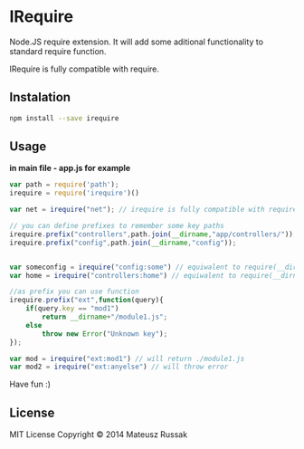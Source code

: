 IRequire
=========

Node.JS require extension. It will add some aditional functionality to standard require function.

IRequire is fully compatible with require. 

## Instalation
```bash
npm install --save irequire
```


## Usage
**in main file - app.js for example**
```js
var path = require('path');
irequire = require('irequire')()

var net = irequire("net"); // irequire is fully compatible with require

// you can define prefixes to remember some key paths
irequire.prefix("controllers",path.join(__dirname,"app/controllers/"));
irequire.prefix("config",path.join(__dirname,"config"));


var someconfig = irequire("config:some") // equiwalent to require(__dirname+"/config/some");
var home = irequire("controllers:home") // equiwalent to require(__dirname+"/app/controllers/home");

//as prefix you can use function
irequire.prefix("ext",function(query){
	if(query.key == "mod1")
		return __dirname+"/module1.js";
	else
		throw new Error("Unknown key");
});

var mod = irequire("ext:mod1") // will return ./module1.js
var mod2 = irequire("ext:anyelse") // will throw error
```

Have fun :)

## License

MIT License Copyright © 2014 Mateusz Russak

